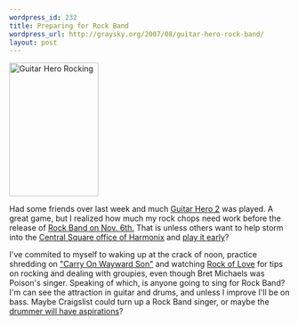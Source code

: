 ```yaml
--- 
wordpress_id: 232
title: Preparing for Rock Band
wordpress_url: http://graysky.org/2007/08/guitar-hero-rock-band/
layout: post
---
```

<div class="flickr-frame flickr-float"><a href="http://www.flickr.com/photos/downtree/982168966/" title="Guitar Hero Rocking"><img src="http://farm2.static.flickr.com/1301/982168966_4878ad678d_m.jpg" class="flickr-photo-left" width="160" height="240" alt="Guitar Hero Rocking"/></a></div>

Had some friends over last week and much <a href="http://www.guitarhero.com/gh2/">Guitar Hero 2</a> was played. A great game, but I realized how much my rock chops need work before the release of <a href="http://en.wikipedia.org/wiki/Rock_Band_%28video_game%29">Rock Band on Nov. 6th.</a> That is unless others want to help storm into the <a href="http://en.wikipedia.org/wiki/Harmonix_Music_Systems">Central Square office of Harmonix</a> and <a href="http://www.harmonixmusic.com/playtest/">play it early</a>?

I've commited to myself to waking up at the crack of noon, practice shredding on <a href="http://www.youtube.com/watch?v=CB17uWuBrL0">"Carry On Wayward Son"</a> and watching <a href="http://www.vh1.com/shows/dyn/rock_of_love/series.jhtml">Rock of Love</a> for tips on rocking and dealing with groupies, even though Bret Michaels was Poison's singer. Speaking of which, is anyone going to sing for Rock Band? I'm can see the attraction in guitar and drums, and unless I improve I'll be on bass. Maybe Craigslist could turn up a Rock Band singer, or maybe the <a href="http://www.theonion.com/content/node/31133">drummer will have aspirations</a>?
